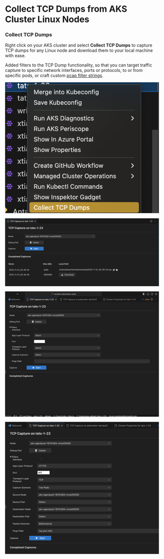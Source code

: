 # Collect TCP Dumps from AKS Cluster Linux Nodes

### Collect TCP Dumps

Right click on your AKS cluster and select **Collect TCP Dumps** to capture TCP dumps for any Linux node and download them to your local machine with ease.

Added filters to the TCP Dump functionality, so that you can target traffic capture to specific network interfaces, ports or protocols, to or from specific pods, or craft custom [pcap filter strings](https://www.tcpdump.org/manpages/pcap-filter.7.html).

![Step 1: Menu](../resources/right-click-tcp-dump-collect.png)

![Step 2: Select Page and Successful Run](../resources/tcp-dump-linux-node.png)

![Step 3: Advanced Filter for TCP DUMP](../resources/tcp-dump-filter-interface.png)

![Step 3: Advanced Filter for TCP DUMP more details](../resources/tcp-dump-filter-interface1.png)
